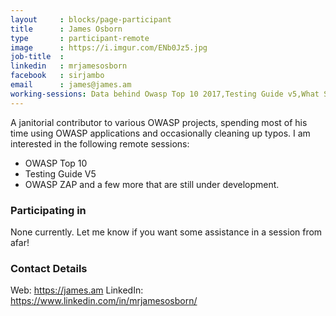 ```yaml
---
layout     : blocks/page-participant
title      : James Osborn
type       : participant-remote
image      : https://i.imgur.com/ENb0Jz5.jpg
job-title  : 
linkedin   : mrjamesosborn
facebook   : sirjambo
email      : james@james.am
working-sessions: Data behind Owasp Top 10 2017,Testing Guide v5,What Should be Added to the Top 10,JIRA Risk Workflow,Writing Security Tests,Bug Bounty Playbook,DoS Playbook,OWASP Game Security Framework
---
```


A janitorial contributor to various OWASP projects, spending most of his time using OWASP applications and occasionally cleaning up typos. I am interested in the following remote sessions:

* OWASP Top 10
* Testing Guide V5
* OWASP ZAP
and a few more that are still under development.


### Participating in 
None currently. Let me know if you want some assistance in a session from afar!

### Contact Details
Web: https://james.am
LinkedIn: https://www.linkedin.com/in/mrjamesosborn/
